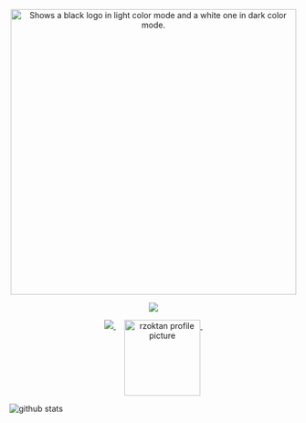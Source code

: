 <p align="center">
  <picture>
    <source media="(prefers-color-scheme: dark)" srcset="https://streak-stats.demolab.com?user=rzoktan&theme=dark&hide_border=true&background=0D1117&stroke=ffffff&ring=FE0034&fire=FE0034&currStreakLabel=EBEBEB" width = 500>
    <source media="(prefers-color-scheme: light)" srcset="https://streak-stats.demolab.com?user=rzoktan&hide_border=true&background=FFFFFF&ring=FE0034&fire=FE0034&currStreakLabel=FE0034" width = 500>
    <img alt="Shows a black logo in light color mode and a white one in dark color mode." src="">
  </picture>
</p>
<p align="center">
  <a>
      <img media="(prefers-color-scheme: dark)" src="https://skillicons.dev/icons?i=nodejs,js,ts,vscode,linux,java,html,python,golang,css,react,nextjs,gcp,aws,vercel,tailwind,selenium,discord,github,md,xd,pr,ae,ps&theme=dark&perline=25" />
  </a>
</p>
<div align="center">
<!-- <iframe style="border-radius:12px" src="https://open.spotify.com/embed/playlist/3Ds5rNkwD81PzP4732D1KE?utm_source=generator&theme=0" width="100%" height="352" frameBorder="0" allowfullscreen="" allow="autoplay; clipboard-write; encrypted-media; fullscreen; picture-in-picture" loading="lazy"></iframe>
<div align="center"> -->
  <a href="https://open.spotify.com/playlist/3Ds5rNkwD81PzP4732D1KE">
    <img media="(prefers-color-scheme: dark)" src="https://spodify.gewang.wiki/api/spotify?background_color=0d1117&border_color=2325f" />
  </a>
<!--   <a href="https://github.com/rz.oktan/rz.oktan">
    <img src="/assets/images/ig320.svg?example=foo&sanitize=true" width="150" height="auto" alt="rzoktan profile picture" style="vertical-align: top; margin-left: 15px;  margin-bottom: 1.5rem;"/> -->
  </a>
  <a href="https://www.instagram.com/rz.oktan/" target="_blank">
    <img src="https://github.com/rzoktan/rzoktan/blob/main/assets/images/ig240.png" width="auto" height="133" alt="rzoktan profile picture" style="vertical-align: top; margin-left: 15px;"/>
  </a>
  <img src="https://record.gewang.wiki/entry/1/" onError="this.style.display = 'none';" alt=""/>
</div>

![github stats](https://github-readme-stats.vercel.app/api?username=rainerhosch&count_private=true&show_icons=true&theme=tokyonight)
